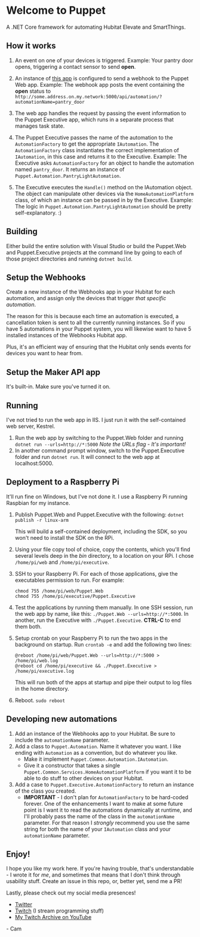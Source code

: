 # Welcome to Puppet

A .NET Core framework for automating Hubitat Elevate and SmartThings.

## How it works

1. An event on one of your devices is triggered. 
    Example: Your pantry door opens, triggering a contact sensor to send **open**.

2. An instance of [this app](https://github.com/CamSoper/Hubitat-CamSoper/tree/master/hubitat-webhooks) is configured to send a webhook to the Puppet Web app.
    Example: The webhook app posts the event containing the **open** status to `http://some.address.on.my.network:5000/api/automation/?automationName=pantry_door`

3. The web app handles the request by passing the event information to the Puppet Executive app, which runs in a separate process that manages task state.

4. The Puppet Executive passes the name of the automation to the `AutomationFactory` to get the appropriate `IAutomation`. The `AutomationFactory` class instantiates the correct implementation of `IAutomation`, in this case and returns it to the Executive.
    Example: The Executive asks `AutomationFactory` for an object to handle the automation named `pantry_door`. It returns an instance of `Puppet.Automation.PantryLightAutomation`.

5. The Executive executes the `Handle()` method on the IAutomation object. The object can manipulate other devices via the `HomeAutomationPlatform` class, of which an instance can be passed in by the Executive.
    Example: The logic in `Puppet.Automation.PantryLightAutomation` should be pretty self-explanatory. :)

## Building

Either build the entire solution with Visual Studio or build the Puppet.Web and Puppet.Executive projects at the command line by going to each of those project directories and running `dotnet build`.

## Setup the Webhooks

Create a new instance of the Webhooks app in your Hubitat for each automation, and assign only the devices that trigger *that specific automation*.

The reason for this is because each time an automation is executed, a cancellation token is sent to all the currently running instances.  So if you have 5 automations in your Puppet system, you will likewise want to have 5 installed instances of the Webhooks Hubitat app.

Plus, it's an efficient way of ensuring that the Hubitat only sends events for devices you want to hear from.

## Setup the Maker API app

It's built-in. Make sure you've turned it on.

## Running

I've not tried to run the web app in IIS. I just run it with the self-contained web server, Kestrel.

1. Run the web app by switching to the Puppet.Web folder and running `dotnet run --urls=http://*:5000`
    *Note the URLs flag - It's important!*
2. In another command prompt window, switch to the Puppet.Executive folder and run `dotnet run`. It will connect to the web app at localhost:5000.

## Deployment to a Raspberry Pi

It'll run fine on Windows, but I've not done it. I use a Raspberry Pi running Raspbian for my instance.

1. Publish Puppet.Web and Puppet.Executive with the following:
    `dotnet publish -r linux-arm`
    
    This will build a self-contained deployment, including the SDK, so you won't need to install the SDK on the RPi.

2. Using your file copy tool of choice, copy the contents, which you'll find several levels deep in the *bin* directory, to a location on your RPi. I chose `/home/pi/web` and `/home/pi/executive`.

3. SSH to your Raspberry Pi. For each of those applications, give the executables permission to run. For example:
    ```
    chmod 755 /home/pi/web/Puppet.Web
    chmod 755 /home/pi/executive/Puppet.Executive
    ```

4. Test the applications by running them manually. In one SSH session, run the web app by name, like this: `./Puppet.Web --urls=http://*:5000`. In another, run the Executive with `./Puppet.Executive`. **CTRL-C** to end them both.

5. Setup crontab on your Raspberry Pi to run the two apps in the background on startup. Run `crontab -e` and add the following two lines:
    ```
    @reboot /home/pi/web/Puppet.Web --urls=http://*:5000 > /home/pi/web.log
    @reboot cd /home/pi/executive && ./Puppet.Executive > /home/pi/executive.log
    ```

    This will run both of the apps at startup and pipe their output to log files in the home directory.

6. Reboot. `sudo reboot`

## Developing new automations

1. Add an instance of the Webhooks app to your Hubitat. Be sure to include the `automationName` parameter.
2. Add a class to `Puppet.Automation`. Name it whatever you want. I like ending with `Automation` as a convention, but do whatever you like.
    * Make it implement `Puppet.Common.Automation.IAutomation`.
    * Give it a constructor that takes a single `Puppet.Common.Services.HomeAutomationPlatform` if you want it to be able to do stuff to other devices on your Hubitat.
3. Add a case to `Puppet.Executive.AutomationFactory` to return an instance of the class you created.
    * **IMPORTANT** - I don't plan for `AutomationFactory` to be hard-coded forever. One of the enhancements I want to make at some future point is I want it to read the automations dynamically at runtime, and I'll probably pass the name of the class in the `automationName` parameter. For that reason I *strongly* recommend you use the same string for both the name of your `IAutomation` class and your `automationName` parameter.

## Enjoy!

I hope you like my work here. If you're having trouble, that's understandable - I wrote it for *me*, and sometimes that means that I don't think through usability stuff. Create an issue in this repo, or, better yet, send me a PR!

Lastly, please check out my social media presences!

* [Twitter](https://twitter.com/camsoper)
* [Twitch](https://twitch.tv/CamDoesCoolStuff) (I stream programming stuff)
* [My Twitch Archive on YouTube](https://www.youtube.com/playlist?list=PL7390OIw2znaTPK4GGCtRnoJe1scVl5ZT)

\- Cam
